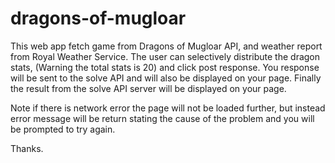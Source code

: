 # dragons-of-mugloar

This web app fetch game from Dragons of Mugloar API, and weather report from Royal Weather Service. 
The user can selectively distribute the dragon stats, (Warning the total stats is 20) and click post response.
You response will be sent to the solve API and will also be displayed on your page.
Finally the result from the solve API server will be displayed on your page.

Note if there is network error the page will not be loaded further, but instead error message will be return stating the cause of the problem and you will be prompted to try again.

Thanks.
